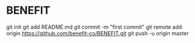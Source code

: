 # BENEFIT
git init
git add README.md
git commit -m "first commit"
git remote add origin https://github.com/benefit-co/BENEFIT.git
git push -u origin master
